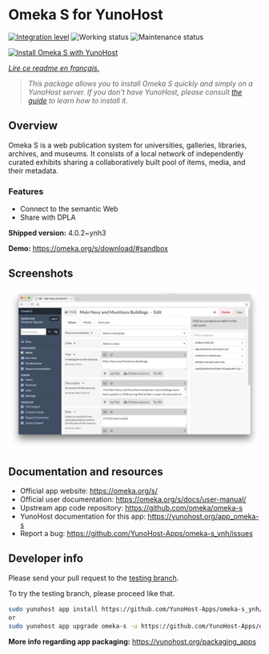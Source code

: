 <!--
N.B.: This README was automatically generated by https://github.com/YunoHost/apps/tree/master/tools/README-generator
It shall NOT be edited by hand.
-->

# Omeka S for YunoHost

[![Integration level](https://dash.yunohost.org/integration/omeka-s.svg)](https://dash.yunohost.org/appci/app/omeka-s) ![Working status](https://ci-apps.yunohost.org/ci/badges/omeka-s.status.svg) ![Maintenance status](https://ci-apps.yunohost.org/ci/badges/omeka-s.maintain.svg)

[![Install Omeka S with YunoHost](https://install-app.yunohost.org/install-with-yunohost.svg)](https://install-app.yunohost.org/?app=omeka-s)

*[Lire ce readme en français.](./README_fr.md)*

> *This package allows you to install Omeka S quickly and simply on a YunoHost server.
If you don't have YunoHost, please consult [the guide](https://yunohost.org/#/install) to learn how to install it.*

## Overview

Omeka S is a web publication system for universities, galleries, libraries, archives, and museums. It consists of a local network of independently curated exhibits sharing a collaboratively built pool of items, media, and their metadata.

### Features

- Connect to the semantic Web
- Share with DPLA

**Shipped version:** 4.0.2~ynh3

**Demo:** https://omeka.org/s/download/#sandbox

## Screenshots

![Screenshot of Omeka S](./doc/screenshots/omeka-s.png)

## Documentation and resources

* Official app website: <https://omeka.org/s/>
* Official user documentation: <https://omeka.org/s/docs/user-manual/>
* Upstream app code repository: <https://github.com/omeka/omeka-s>
* YunoHost documentation for this app: <https://yunohost.org/app_omeka-s>
* Report a bug: <https://github.com/YunoHost-Apps/omeka-s_ynh/issues>

## Developer info

Please send your pull request to the [testing branch](https://github.com/YunoHost-Apps/omeka-s_ynh/tree/testing).

To try the testing branch, please proceed like that.

``` bash
sudo yunohost app install https://github.com/YunoHost-Apps/omeka-s_ynh/tree/testing --debug
or
sudo yunohost app upgrade omeka-s -u https://github.com/YunoHost-Apps/omeka-s_ynh/tree/testing --debug
```

**More info regarding app packaging:** <https://yunohost.org/packaging_apps>
